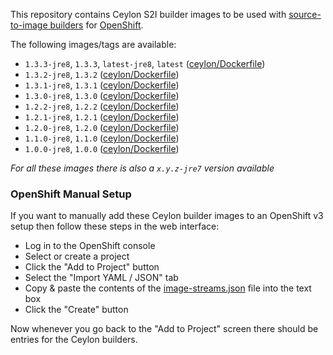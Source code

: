 This repository contains Ceylon S2I builder images to be used with [source-to-image builders](https://github.com/openshift/source-to-image) for [OpenShift](https://github.com/openshift/origin/).

The following images/tags are available:

 - `1.3.3-jre8`, `1.3.3`, `latest-jre8`, `latest` ([ceylon/Dockerfile](https://github.com/ceylon-docker/s2i-ceylon/blob/master/1.3.3/1.3.3-jre8/Dockerfile))
 - `1.3.2-jre8`, `1.3.2` ([ceylon/Dockerfile](https://github.com/ceylon-docker/s2i-ceylon/blob/master/1.3.2/1.3.2-jre8/Dockerfile))
 - `1.3.1-jre8`, `1.3.1` ([ceylon/Dockerfile](https://github.com/ceylon-docker/s2i-ceylon/blob/master/1.3.1/1.3.1-jre8/Dockerfile))
 - `1.3.0-jre8`, `1.3.0` ([ceylon/Dockerfile](https://github.com/ceylon-docker/s2i-ceylon/blob/master/1.3.0/1.3.0-jre8/Dockerfile))
 - `1.2.2-jre8`, `1.2.2` ([ceylon/Dockerfile](https://github.com/ceylon-docker/s2i-ceylon/blob/master/1.2.2/1.2.2-jre8/Dockerfile))
 - `1.2.1-jre8`, `1.2.1` ([ceylon/Dockerfile](https://github.com/ceylon-docker/s2i-ceylon/blob/master/1.2.1/1.2.1-jre8/Dockerfile))
 - `1.2.0-jre8`, `1.2.0` ([ceylon/Dockerfile](https://github.com/ceylon-docker/s2i-ceylon/blob/master/1.2.0/1.2.0-jre8/Dockerfile))
 - `1.1.0-jre8`, `1.1.0` ([ceylon/Dockerfile](https://github.com/ceylon-docker/s2i-ceylon/blob/master/1.1.0/1.1.0-jre8/Dockerfile))
 - `1.0.0-jre8`, `1.0.0` ([ceylon/Dockerfile](https://github.com/ceylon-docker/s2i-ceylon/blob/master/1.0.0/1.0.0-jre8/Dockerfile))

*For all these images there is also a `x.y.z-jre7` version available*

### OpenShift Manual Setup

If you want to manually add these Ceylon builder images to an OpenShift v3 setup then follow these steps in the web interface:

 - Log in to the OpenShift console
 - Select or create a project
 - Click the "Add to Project" button
 - Select the "Import YAML / JSON" tab
 - Copy & paste the contents of the [image-streams.json](https://github.com/ceylon-docker/s2i-ceylon/blob/master/image-streams.json) file into the text box
 - Click the "Create" button

Now whenever you go back to the "Add to Project" screen there should be entries for the Ceylon builders.
